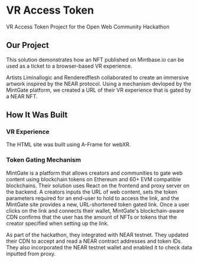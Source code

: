 # VR Access Token
VR Access Token Project for the Open Web Community Hackathon

## Our Project
This solution demonstrates how an NFT published on Mintbase.io can be used as a ticket to a browser-based VR experience. 

Artists Liminallogic and Renderedflesh collaborated to create an immersive artwork inspired by the NEAR protocol. Using a mechanism devloped by the MintGate platform, we created a URL of their VR experience that is gated by a NEAR NFT.

## How It Was Built
### VR Experience
The HTML site was built using A-Frame for webXR. 

### Token Gating Mechanism
MintGate is a platform that allows creators and communities to gate web content using blockchain tokens on Ethereum and 60+ EVM compatible blockchains. Their solution uses React on the frontend and proxy server on the backend. A creators inputs the URL of web content, sets the token parameters required for an end-user to hold to access the link, and the MintGate site provides a new, URL-shortened token gated link. Once a user clicks on the link and connects their wallet, MintGate's blockchain-aware CDN confirms that the user has the amount of NFTs or tokens that the creator specified when setting up the link. 

As part of the hackathon, they integrated with NEAR testnet. They updated their CDN to accept and read a NEAR contract addresses and token IDs. They also incorporated the NEAR testnet wallet and enabled it to check data inputted from proxy.



